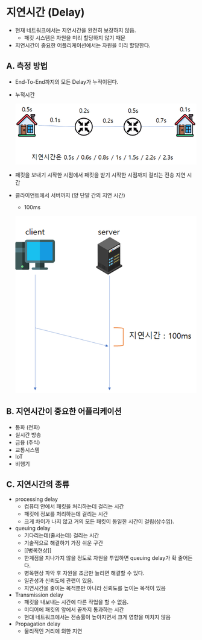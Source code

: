 # 지연시간 (Delay)

- 현재 네트워크에서는 지연시간을 완전히 보장하지 않음.
	- 패킷 시스템은 자원을 미리 할당하지 않기 때문
- 지연시간이 중요한 어플리케이션에서는 자원을 미리 할당한다.

## A. 측정 방법

- End-To-End까지의 모든 Delay가 누적이된다.
- 누적시간

	![](/bin/Network_image/network_2_2.png)

- 패킷을 보내기 시작한 시점에서 패킷을 받기 시작한 시점까지 걸리는 전송 지연 시간

- 클라이언트에서 서버까지 (양 단말 간의 지연 시간)
	- 100ms

	![](/bin/Network_image/network_3_29.png)

## B. 지연시간이 중요한 어플리케이션

- 통화 (전화)
- 실시간 방송
- 금융 (주식)
- 교통시스템
- IoT
- 비행기

## C. 지연시간의 종류

- processing delay
	- 컴퓨터 안에서 패킷을 처리하는데 걸리는 시간
	- 패킷에 정보를 처리하는데 걸리는 시간
	- 크게 차이가 나지 않고 거의 모든 패킷이 동일한 시간이 걸림(상수임).
- queuing delay
	- 기다리는데(줄서는데) 걸리는 시간
	- 기술적으로 해결하기 가장 쉬운 구간
	- [[병목현상]]
	- 한계점을 지나가지 않을 정도로 자원을 투입하면 queuing delay가 확 줄어든다.
	- 병목현상 파악 후 자원을 조금만 늘리면 해결할 수 있다.
	- 일관성과 신뢰도에 관련이 있음.
	- 지연시간을 줄이는 목적뿐만 아니라 신뢰도를 높이는 목적이 있음
- Transmission delay
	- 패킷을 내보내는 시간에 다른 작업을 할 수 없음.
	- 미디어에 패킷의 앞에서 끝까지 통과하는 시간
	- 현대 네트워크에서는 전송률이 높아지면서 크게 영향을 미치지 않음
- Propagation delay
	- 물리적인 거리에 의한 지연
